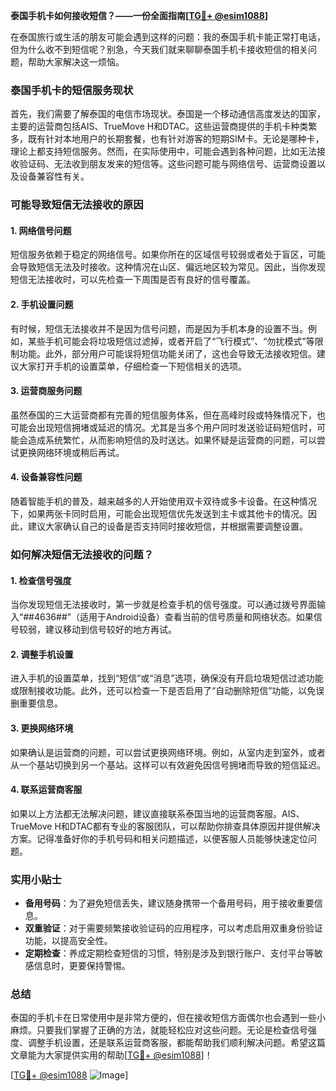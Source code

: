 **泰国手机卡如何接收短信？——一份全面指南[[TG💪+ @esim1088](https://t.me/s/esim1088)]**

在泰国旅行或生活的朋友可能会遇到这样的问题：我的泰国手机卡能正常打电话，但为什么收不到短信呢？别急，今天我们就来聊聊泰国手机卡接收短信的相关问题，帮助大家解决这一烦恼。

### 泰国手机卡的短信服务现状

首先，我们需要了解泰国的电信市场现状。泰国是一个移动通信高度发达的国家，主要的运营商包括AIS、TrueMove H和DTAC。这些运营商提供的手机卡种类繁多，既有针对本地用户的长期套餐，也有针对游客的短期SIM卡。无论是哪种卡，理论上都支持短信服务。然而，在实际使用中，可能会遇到各种问题，比如无法接收验证码、无法收到朋友发来的短信等。这些问题可能与网络信号、运营商设置以及设备兼容性有关。

### 可能导致短信无法接收的原因

#### 1. 网络信号问题
短信服务依赖于稳定的网络信号。如果你所在的区域信号较弱或者处于盲区，可能会导致短信无法及时接收。这种情况在山区、偏远地区较为常见。因此，当你发现短信无法接收时，可以先检查一下周围是否有良好的信号覆盖。

#### 2. 手机设置问题
有时候，短信无法接收并不是因为信号问题，而是因为手机本身的设置不当。例如，某些手机可能会将垃圾短信过滤掉，或者开启了“飞行模式”、“勿扰模式”等限制功能。此外，部分用户可能误将短信功能关闭了，这也会导致无法接收短信。建议大家打开手机的设置菜单，仔细检查一下短信相关的选项。

#### 3. 运营商服务问题
虽然泰国的三大运营商都有完善的短信服务体系，但在高峰时段或特殊情况下，也可能会出现短信拥堵或延迟的情况。尤其是当多个用户同时发送验证码短信时，可能会造成系统繁忙，从而影响短信的及时送达。如果怀疑是运营商的问题，可以尝试更换网络环境或稍后再试。

#### 4. 设备兼容性问题
随着智能手机的普及，越来越多的人开始使用双卡双待或多卡设备。在这种情况下，如果两张卡同时启用，可能会出现短信优先发送到主卡或其他卡的情况。因此，建议大家确认自己的设备是否支持同时接收短信，并根据需要调整设置。

### 如何解决短信无法接收的问题？

#### 1. 检查信号强度
当你发现短信无法接收时，第一步就是检查手机的信号强度。可以通过拨号界面输入“*#*#4636#*#*”（适用于Android设备）查看当前的信号质量和网络状态。如果信号较弱，建议移动到信号较好的地方再试。

#### 2. 调整手机设置
进入手机的设置菜单，找到“短信”或“消息”选项，确保没有开启垃圾短信过滤功能或限制接收功能。此外，还可以检查一下是否启用了“自动删除短信”功能，以免误删重要信息。

#### 3. 更换网络环境
如果确认是运营商的问题，可以尝试更换网络环境。例如，从室内走到室外，或者从一个基站切换到另一个基站。这样可以有效避免因信号拥堵而导致的短信延迟。

#### 4. 联系运营商客服
如果以上方法都无法解决问题，建议直接联系泰国当地的运营商客服。AIS、TrueMove H和DTAC都有专业的客服团队，可以帮助你排查具体原因并提供解决方案。记得准备好你的手机号码和相关问题描述，以便客服人员能够快速定位问题。

### 实用小贴士

- **备用号码**：为了避免短信丢失，建议随身携带一个备用号码，用于接收重要信息。
- **双重验证**：对于需要频繁接收验证码的应用程序，可以考虑启用双重身份验证功能，以提高安全性。
- **定期检查**：养成定期检查短信的习惯，特别是涉及到银行账户、支付平台等敏感信息时，更要保持警惕。

### 总结

泰国的手机卡在日常使用中是非常方便的，但在接收短信方面偶尔也会遇到一些小麻烦。只要我们掌握了正确的方法，就能轻松应对这些问题。无论是检查信号强度、调整手机设置，还是联系运营商客服，都能帮助我们顺利解决问题。希望这篇文章能为大家提供实用的帮助[[TG💪+ @esim1088](https://t.me/s/esim1088)]！

[[TG💪+ @esim1088](https://t.me/s/esim1088) ![Image](https://i.postimg.cc/4NQfJmqS/Snipaste-2025-05-13-00-14-12.png)]